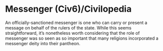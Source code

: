 # Messenger (Civ6)/Civilopedia

An officially-sanctioned messenger is one who can carry or present a message on behalf of the rulers of the state. While this seems straightforward, it’s nonetheless worth considering that the role of messenger was so seen as so important that many religions incorporated a messenger deity into their pantheon.
